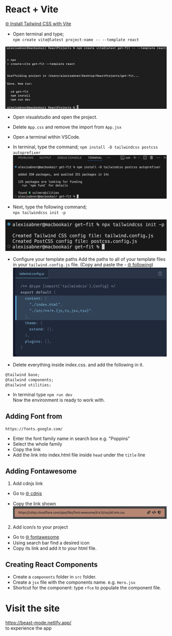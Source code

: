 # React + Vite
[🌐 Install Tailwind CSS with Vite](https://tailwindcss.com/docs/guides/vite)
* Open terminal and type;  
`npm create vite@latest project-name -- --template react`

![alt text](img/image.png)

* Open visualstudio and open the project.

* Delete `App.css` and remove the import from `App.jsx`

* Open a terminal within VSCode.
* In terminal, type the command; `npm install -D tailwindcss postcss autoprefixer`
![alt text](img/image-1.png)

* Next, type the following command;  
`npx tailwindcss init -p`  

![alt text](img/image-2.png)

* Configure your template paths
Add the paths to all of your template files in your `tailwind.config.js` file.  (Copy and paste the  - [🌐 following](https://tailwindcss.com/docs/guides/vite))
![alt text](img/image-3.png)

* Delete everything inside index.css.
and add the following in it.  
```
@tailwind base;
@tailwind components;
@tailwind utilities;
```

* In terminal type `npm run dev`  
Now the environment is ready to work with.

## Adding Font from 
`https://fonts.google.com/`

- Enter the font family name in search box e.g. "Poppins"
- Select the whole family
- Copy the link 
- Add the link into index.html file inside `head` under the `title` line

## Adding Fontawesome
1. Add cdnjs link 
- Go to    [🌐 cdnjs]( https://cdnjs.com/libraries/font-awesome)

- Copy the link shown
![alt text](img/image-4.png)

2. Add icon/s to your project
- Go to [🌐 fontawesome](https://fontawesome.com/search?q=tailwindcss&o=r)
- Using search bar find a desired icon
- Copy its link and add it to your html file.

## Creating React Components
- Create a `components` folder in `src` folder.
- Create a `jsx` file with the components name. e.g. `Hero.jsx`
- Shortcut for the component: type `rfce` to populate the component file.


# Visit the site
 https://beast-mode.netlify.app/   
to experience the app